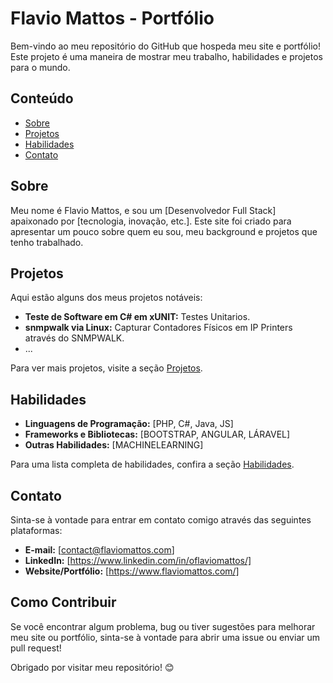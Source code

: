 # Flavio Mattos - Portfólio

Bem-vindo ao meu repositório do GitHub que hospeda meu site e portfólio! Este projeto é uma maneira de mostrar meu trabalho, habilidades e projetos para o mundo.

## Conteúdo

- [Sobre](#sobre)
- [Projetos](#projetos)
- [Habilidades](#habilidades)
- [Contato](#contato)

## Sobre

Meu nome é Flavio Mattos, e sou um [Desenvolvedor Full Stack] apaixonado por [tecnologia, inovação, etc.]. Este site foi criado para apresentar um pouco sobre quem eu sou, meu background e projetos que tenho trabalhado.

## Projetos

Aqui estão alguns dos meus projetos notáveis:

- **Teste de Software em C# em xUNIT:** Testes Unitarios.
- **snmpwalk via Linux:** Capturar Contadores Físicos em IP Printers através do SNMPWALK.
- ...

Para ver mais projetos, visite a seção [Projetos](./projetos).

## Habilidades

- **Linguagens de Programação:** [PHP, C#, Java, JS]
- **Frameworks e Bibliotecas:** [BOOTSTRAP, ANGULAR, LÁRAVEL]
- **Outras Habilidades:** [MACHINELEARNING]

Para uma lista completa de habilidades, confira a seção [Habilidades](./habilidades).

## Contato

Sinta-se à vontade para entrar em contato comigo através das seguintes plataformas:

- **E-mail:** [contact@flaviomattos.com]
- **LinkedIn:** [https://www.linkedin.com/in/oflaviomattos/]
- **Website/Portfólio:** [https://www.flaviomattos.com/]

## Como Contribuir

Se você encontrar algum problema, bug ou tiver sugestões para melhorar meu site ou portfólio, sinta-se à vontade para abrir uma issue ou enviar um pull request!

Obrigado por visitar meu repositório! 😊
